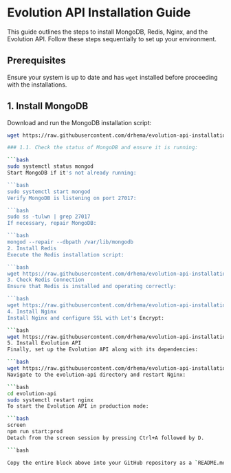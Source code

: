 # Evolution API Installation Guide

This guide outlines the steps to install MongoDB, Redis, Nginx, and the Evolution API. Follow these steps sequentially to set up your environment.

## Prerequisites

Ensure your system is up to date and has `wget` installed before proceeding with the installations.

## 1. Install MongoDB

Download and run the MongoDB installation script:

```bash
wget https://raw.githubusercontent.com/drhema/evolution-api-installation/main/1-mongo.sh && chmod +x 1-mongo.sh && ./1-mongo.sh

### 1.1. Check the status of MongoDB and ensure it is running:

```bash
sudo systemctl status mongod
Start MongoDB if it's not already running:

```bash
sudo systemctl start mongod
Verify MongoDB is listening on port 27017:

```bash
sudo ss -tulwn | grep 27017
If necessary, repair MongoDB:

```bash
mongod --repair --dbpath /var/lib/mongodb
2. Install Redis
Execute the Redis installation script:

```bash
wget https://raw.githubusercontent.com/drhema/evolution-api-installation/main/2-redis.sh && chmod +x 2-redis.sh && ./2-redis.sh
3. Check Redis Connection
Ensure that Redis is installed and operating correctly:

```bash
wget https://raw.githubusercontent.com/drhema/evolution-api-installation/main/3-redis_check.sh && chmod +x 3-redis_check.sh && ./3-redis_check.sh
4. Install Nginx
Install Nginx and configure SSL with Let's Encrypt:

```bash
wget https://raw.githubusercontent.com/drhema/evolution-api-installation/main/4-nginx.sh && chmod +x 4-nginx.sh && ./4-nginx.sh
5. Install Evolution API
Finally, set up the Evolution API along with its dependencies:

```bash
wget https://raw.githubusercontent.com/drhema/evolution-api-installation/main/5-EvolutionAPI.sh && chmod +x 5-EvolutionAPI.sh && ./5-EvolutionAPI.sh
Navigate to the evolution-api directory and restart Nginx:

```bash
cd evolution-api
sudo systemctl restart nginx
To start the Evolution API in production mode:

```bash
screen
npm run start:prod
Detach from the screen session by pressing Ctrl+A followed by D.

```bash

Copy the entire block above into your GitHub repository as a `README.md` file to provide a comprehensive installation guide for users.
